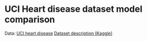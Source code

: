 # UCI Heart disease dataset model comparison

Data: [UCI heart disease](https://archive.ics.uci.edu/dataset/45/heart+disease) 
[Dataset description (Kaggle)](https://www.kaggle.com/datasets/redwankarimsony/heart-disease-data)

